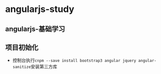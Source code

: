 # angularjs-study

## angularjs-基础学习

## 项目初始化

- 控制台执行`cnpm --save install bootstrap3 angular jquery angular-sanitize`安装第三方库